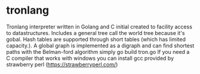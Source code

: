 # tronlang
Tronlang interpreter written in Golang and C
initial created to facility access to datastructures. Includes a general tree call the world tree because it's gobal. Hash tables are supported through short tables (which has limited capacity.). A global graph is implemented as a digraph and can find shortest paths with the Belman-ford algorithm
simply go build tron.go
If you need a C compiler that works with windows you can install gcc provided by strawberry perl (https://strawberryperl.com/)
